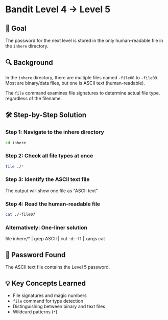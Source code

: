 # Bandit Level 4 → Level 5

## 🎯 Goal
The password for the next level is stored in the only human-readable file in the `inhere` directory.

## 🔍 Background
In the `inhere` directory, there are multiple files named `-file00` to `-file09`. Most are binary/data files, but one is ASCII text (human-readable).

The `file` command examines file signatures to determine actual file type, regardless of the filename.

## 🛠️ Step-by-Step Solution

### Step 1: Navigate to the inhere directory
```bash
cd inhere
```
### Step 2: Check all file types at once
```bash
file ./*
```
### Step 3: Identify the ASCII text file
The output will show one file as "ASCII text"
### Step 4: Read the human-readable file
```bash
cat ./-file07
```

### Alternatively: One-liner solution
file inhere/* | grep ASCII | cut -d: -f1 | xargs cat

## 🔑 Password Found
The ASCII text file contains the Level 5 password.

## 💡 Key Concepts Learned
- File signatures and magic numbers
- `file` command for type detection
- Distinguishing between binary and text files
- Wildcard patterns (`*`)
